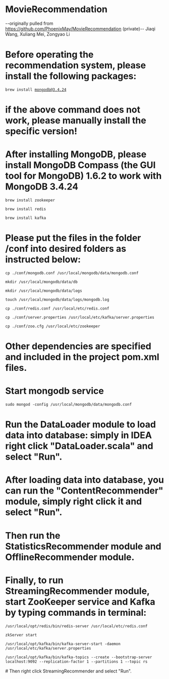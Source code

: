 # MovieRecommendation 
--originally pulled from https://github.com/PhoenixMay/MovieRecommendation (private)--
<Author> Jiaqi Wang, Xuliang Mei, Zongyao Li</Author>

# Before operating the recommendation system, please install the following packages: 
  <code>brew install mongodb@3.4.24</code>
  # if the above command does not work, please manually install the specific version!
  # After installing MongoDB, please install MongoDB Compass (the GUI tool for MongoDB) 1.6.2 to work with MongoDB 3.4.24
  <p><code>brew install zookeeper </code></p>
  <p><code>brew install redis</code></p>
  <p><code>brew install kafka</code></p>
  

# Please put the files in the folder /conf into desired folders as instructed below:
<p><code>cp ./conf/mongodb.conf /usr/local/mongodb/data/mongodb.conf</code></p>
<p><code>mkdir /usr/local/mongodb/data/db</code></p>
<p><code>mkdir /usr/local/mongodb/data/logs</code></p>
<p><code>touch /usr/local/mongodb/data/logs/mongodb.log</code></p>
<p><code>cp ./conf/redis.conf /usr/local/etc/redis.conf</code></p>
<p><code>cp ./conf/server.properties /usr/local/etc/kafka/server.properties</code></p>
<p><code>cp ./conf/zoo.cfg /usr/local/etc/zookeeper</code></p>

# Other dependencies are specified and included in the project pom.xml files.

# Start mongodb service
<p><code>sudo mongod -config /usr/local/mongodb/data/mongodb.conf</code></p>

# Run the DataLoader module to load data into database: simply in IDEA right click "DataLoader.scala" and select "Run".
# After loading data into database, you can run the "ContentRecommender" module, simply right click it and select "Run".
# Then run the StatisticsRecommender module and OfflineRecommender module.
# Finally, to run StreamingRecommender module, start ZooKeeper service and Kafka by typing commands in terminal:
<p><code>/usr/local/opt/redis/bin/redis-server /usr/local/etc/redis.conf</code></p>
<p><code>zkServer start</code></p>
<p><code>/usr/local/opt/kafka/bin/kafka-server-start -daemon /usr/local/etc/kafka/server.properties</code></p>
<p><code>/usr/local/opt/kafka/bin/kafka-topics --create --bootstrap-server localhost:9092 --replication-factor 1 --partitions 1 --topic rs</code></p>
# Then right click StreamingRecommender and select "Run".
